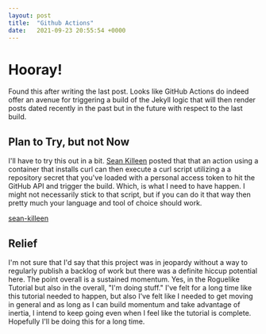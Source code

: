 ```yaml
---
layout: post
title:  "Github Actions"
date:   2021-09-23 20:55:54 +0000
---
```


# Hooray!
Found this after writing the last post. Looks like GitHub Actions do indeed offer an avenue for triggering a build of the Jekyll logic that will then render posts dated recently in the past but in the future with respect to the last build.

## Plan to Try, but not Now
I'll have to try this out in a bit. [Sean Killeen](sean-killeen) posted that that an action using a container that installs curl can then execute a curl script utilizing a a repository secret that you've loaded with a personal access token to hit the GitHub API and trigger the build. Which, is what I need to have happen. I might not necessarily stick to that script, but if you can do it that way then pretty much your language and tool of choice should work.

[sean-killeen](https://seankilleen.com/2020/02/how-to-deploy-github-pages-on-a-schedule-to-publish-future-posts/)

## Relief
I'm not sure that I'd say that this project was in jeopardy without a way to regularly publish a backlog of work but there was a definite hiccup potential here. The point overall is a sustained momentum. Yes, in the Roguelike Tutorial but also in the overall, "I'm doing stuff." I've felt for a long time like this tutorial needed to happen, but also I've felt like I needed to get moving in general and as long as I can build momentum and take advantage of inertia, I intend to keep going even when I feel like the tutorial is complete. Hopefully I'll be doing this for a long time.
